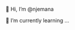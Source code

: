  👋 Hi, I’m @njemana

 🌱 I’m currently learning ...



<!---
njemana/njemana is a ✨ special ✨ repository because its `README.md` (this file) appears on your GitHub profile.
You can click the Preview link to take a look at your changes.
--->
